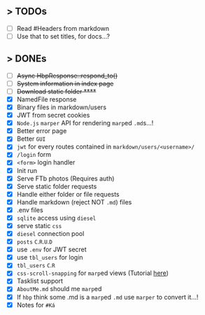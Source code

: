 ## > TODOs
- [ ] Read #Headers from markdown
- [ ] Use that to set titles, for docs...?

## > DONEs
- [ ] ~~Async HbpResponse::respond_to()~~
- [ ] ~~System information in index page~~  
- [ ] ~~Download static folder  ****~~  
- [x] NamedFile response
- [x] Binary files in markdown/users
- [x] JWT from secret cookies
- [x] `Node.js` `marper` API for rendering `marp`ed `.md`s...!  
- [x] Better error page
- [x] Better `GUI`
- [x] `jwt` for every routes contained in `markdown/users/<username>/`
- [x] `/login` form
- [x] `<form>` login handler
- [x] Init run  
- [x] Serve FTb photos (Requires auth)  
- [x] Serve static folder requests  
- [x] Handle either folder or file requests  
- [x] Handle markdown (reject NOT `.md`) files  
- [x] .env files  
- [x] `sqlite` access using `diesel`  
- [x] serve static `css`  
- [x] `diesel` connection pool  
- [x] `posts` `C`.`R`.`U`.`D`  
- [x] use `.env` for JWT secret  
- [x] use `tbl_users` for login  
- [x] `tbl_users` `C`.`R`  
- [x] `css-scroll-snapping` for `marp`ed views
  (Tutorial [here](https://css-tricks.com/practical-css-scroll-snapping/))
- [x] Tasklist support  
- [x] `AboutMe.md` should me `marp`ed  
- [x] If `hbp` think some .md is a `marp`ed `.md` use `marper` to convert it...!  
- [x] Notes for `#Ká`  

